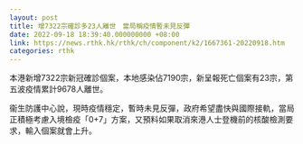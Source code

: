 ```yaml
---
layout: post
title: 增7322宗確診多23人離世　當局稱疫情暫未見反彈
date: 2022-09-18 18:39:40.000000000 +08:00
link: https://news.rthk.hk/rthk/ch/component/k2/1667361-20220918.htm
categories: rthk
---
```


本港新增7322宗新冠確診個案，本地感染佔7190宗，新呈報死亡個案有23宗，第五波疫情累計9678人離世。

衞生防護中心說，現時疫情穩定，暫時未見反彈，政府希望盡快與國際接軌，當局正積極考慮入境檢疫「0+7」方案，又預料如果取消來港人士登機前的核酸檢測要求，輸入個案就會上升。
